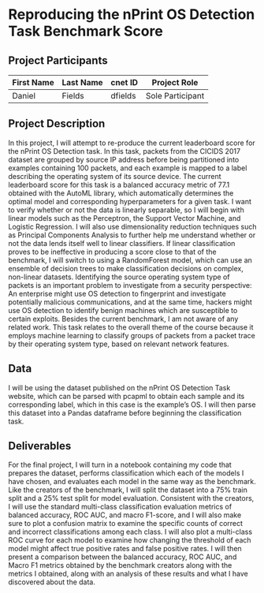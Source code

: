 # Reproducing the nPrint OS Detection Task Benchmark Score

## Project Participants

| First Name | Last Name | cnet ID | Project Role |
|-------------|------------|---------|---------------|
| Daniel | Fields | dfields | Sole Participant |

## Project Description

In this project, I will attempt to re-produce the current leaderboard score for the nPrint OS Detection task. In this task, packets from the CICIDS 2017 dataset are grouped by source IP address before being partitioned into examples containing 100 packets, and each example is mapped to a label describing the operating system of its source device. The current leaderboard score for this task is a balanced accuracy metric of 77.1 obtained with the AutoML library, which automatically determines the optimal model and corresponding hyperparameters for a given task. I want to verify whether or not the data is linearly separable, so I will begin with linear models such as the Perceptron, the Support Vector Machine, and Logistic Regression. I will also use dimensionality reduction techniques such as Principal Components Analysis to further help me understand whether or not the data lends itself well to linear classifiers. If linear classification proves to be ineffective in producing a score close to that of the benchmark, I will switch to using a RandomForest model, which can use an ensemble of decision trees to make classification decisions on complex, non-linear datasets. Identifying the source operating system type of packets is an important problem to investigate from a security perspective: An enterprise might use OS detection to fingerprint and investigate potentially malicious communications, and at the same time, hackers might use OS detection to identify benign machines which are susceptible to certain exploits. Besides the current benchmark, I am not aware of any related work. This task relates to the overall theme of the course because it employs machine learning to classify groups of packets from a packet trace by their operating system type,  based on relevant network features.

## Data

I will be using the dataset published on the nPrint OS Detection Task website, which can be parsed with pcapml to obtain each sample and its corresponding label, which in this case is the example’s OS. I will then parse this dataset into a Pandas dataframe before beginning the classification task.

## Deliverables

For the final project, I will turn in a notebook containing my code that prepares 
the dataset, performs classification which each of the models I have chosen, and
evaluates each model in the same way as the benchmark. Like the creators of the benchmark, I will split the dataset into a 75% train split and a 25% test split for model evaluation. Consistent with the creators, I will use the standard multi-class classification evaluation metrics of balanced accuracy, ROC AUC, and macro F1-score, and I will also make sure to plot a confusion matrix to examine the specific counts of correct and incorrect classifications among each class. I will also plot a multi-class ROC curve for each model to examine how changing the threshold of each model might affect true positive rates and false positive rates. I will then present a comparison between the balanced accuracy, ROC AUC, and Macro F1 metrics obtained by the benchmark creators along with the metrics I obtained, along with an analysis of these results and what I have discovered about the data.


  

